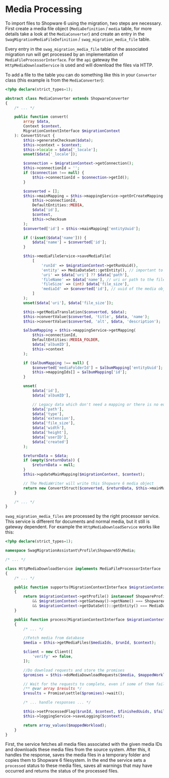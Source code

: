 # Media Processing

To import files to Shopware 6 using the migration, two steps are necessary. First create a media file object  \(`MediaDefinition` / `media` table, for more details take a look at the `MediaConverter`\) and create an entry in the `SwagMigrationMediaFileDefinition` / `swag_migration_media_file` table.

Every entry in the `swag_migration_media_file` table of the associated migration run will get processed by an implementation of `MediaFileProcessorInterface`. For the `api` gateway the `HttpMediaDownloadService` is used and will download the files via HTTP.

To add a file to the table you can do something like this in your `Converter` class \(this example is from the `MediaConverter`\):

```php
<?php declare(strict_types=1);

abstract class MediaConverter extends ShopwareConverter
{
    /* ... */

    public function convert(
        array $data,
        Context $context,
        MigrationContextInterface $migrationContext
    ): ConvertStruct {
        $this->generateChecksum($data);
        $this->context = $context;
        $this->locale = $data['_locale'];
        unset($data['_locale']);

        $connection = $migrationContext->getConnection();
        $this->connectionId = '';
        if ($connection !== null) {
            $this->connectionId = $connection->getId();
        }

        $converted = [];
        $this->mainMapping = $this->mappingService->getOrCreateMapping(
            $this->connectionId,
            DefaultEntities::MEDIA,
            $data['id'],
            $context,
            $this->checksum
        );
        $converted['id'] = $this->mainMapping['entityUuid'];

        if (!isset($data['name'])) {
            $data['name'] = $converted['id'];
        }

        $this->mediaFileService->saveMediaFile(
            [
                'runId' => $migrationContext->getRunUuid(),
                'entity' => MediaDataSet::getEntity(), // important to distinguish between private and public files
                'uri' => $data['uri'] ?? $data['path'],
                'fileName' => $data['name'], // uri or path to the file (because of the different implementations of the gateways)
                'fileSize' => (int) $data['file_size'],
                'mediaId' => $converted['id'], // uuid of the media object in Shopware 6
            ]
        );
        unset($data['uri'], $data['file_size']);

        $this->getMediaTranslation($converted, $data);
        $this->convertValue($converted, 'title', $data, 'name');
        $this->convertValue($converted, 'alt', $data, 'description');

        $albumMapping = $this->mappingService->getMapping(
            $this->connectionId,
            DefaultEntities::MEDIA_FOLDER,
            $data['albumID'],
            $this->context
        );

        if ($albumMapping !== null) {
            $converted['mediaFolderId'] = $albumMapping['entityUuid'];
            $this->mappingIds[] = $albumMapping['id'];
        }

        unset(
            $data['id'],
            $data['albumID'],

            // Legacy data which don't need a mapping or there is no equivalent field
            $data['path'],
            $data['type'],
            $data['extension'],
            $data['file_size'],
            $data['width'],
            $data['height'],
            $data['userID'],
            $data['created']
        );

        $returnData = $data;
        if (empty($returnData)) {
            $returnData = null;
        }
        $this->updateMainMapping($migrationContext, $context);

        // The MediaWriter will write this Shopware 6 media object
        return new ConvertStruct($converted, $returnData, $this->mainMapping['id']);
    }

    /* ... */
}
```

`swag_migration_media_files` are processed by the right processor service. This service is different for documents and normal media, but it still is gateway dependent. For example the `HttpMediaDownloadService` works like this:

```php
<?php declare(strict_types=1);

namespace SwagMigrationAssistant\Profile\Shopware55\Media;

/* ... */

class HttpMediaDownloadService implements MediaFileProcessorInterface
{
    /* ... */

    public function supports(MigrationContextInterface $migrationContext): bool
    {
        return $migrationContext->getProfile() instanceof ShopwareProfileInterface
            && $migrationContext->getGateway()->getName() === ShopwareApiGateway::GATEWAY_NAME
            && $migrationContext->getDataSet()::getEntity() === MediaDataSet::getEntity();
    }

    public function process(MigrationContextInterface $migrationContext, Context $context, array $workload, int $fileChunkByteSize): array
    {
        /* ... */

        //Fetch media from database
        $media = $this->getMediaFiles($mediaIds, $runId, $context);

        $client = new Client([
            'verify' => false,
        ]);

        //Do download requests and store the promises
        $promises = $this->doMediaDownloadRequests($media, $mappedWorkload, $client);

        // Wait for the requests to complete, even if some of them fail
        /** @var array $results */
        $results = Promise\settle($promises)->wait();

        /* ... handle responses ... */

        $this->setProcessedFlag($runId, $context, $finishedUuids, $failureUuids);
        $this->loggingService->saveLogging($context);

        return array_values($mappedWorkload);
    }
}
```

First, the service fetches all media files associated with the given media IDs and downloads these media files from the source system. After this, it handles the response, saves the media files in a temporary folder and copies them to Shopware 6 filesystem. In the end the service sets a `processed` status to these media files, saves all warnings that may have occurred and returns the status of the processed files.


